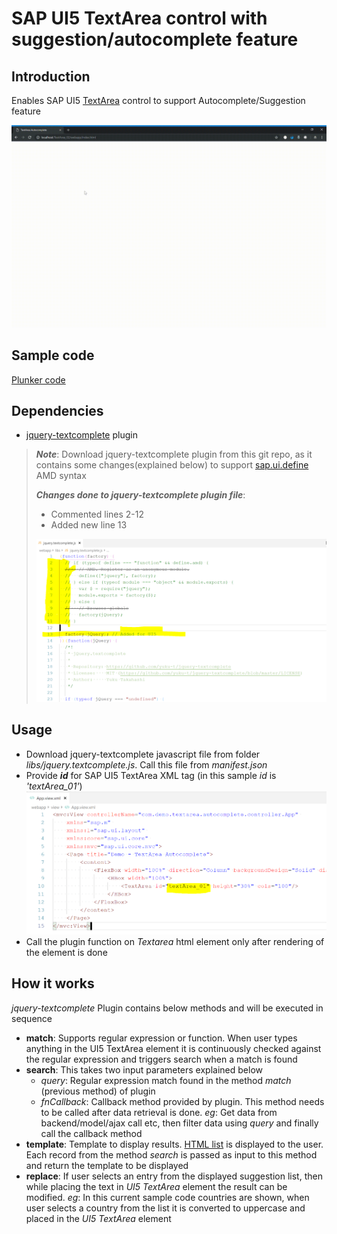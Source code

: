 # SAP UI5 TextArea control with suggestion/autocomplete feature

## Introduction

Enables SAP UI5 [TextArea](https://sapui5.hana.ondemand.com/#/api/sap.m.TextArea) control to support Autocomplete/Suggestion feature

![Demo](/assets/Demo-TextArea.gif "SAP UI5 TextArea with Autocomplete")

## Sample code

[Plunker code](https://embed.plnkr.co/YL5rGg/)

## Dependencies

- [jquery-textcomplete](https://github.com/yuku/jquery-textcomplete) plugin

> **_Note_**: Download jquery-textcomplete plugin from this git repo, as it contains some changes(explained below) to support [sap.ui.define](https://sapui5.hana.ondemand.com/#/api/sap.ui/overview) AMD syntax
>
> **_Changes done to jquery-textcomplete plugin file_**:
>
> - Commented lines 2-12
> - Added new line 13
>
> ![Plugin changes](/assets/Pic_02.PNG "jquery.textplugin.js file changes")

## Usage

- Download jquery-textcomplete javascript file from folder _libs/jquery.textcomplete.js_. Call this file from _manifest.json_
- Provide **_id_** for SAP UI5 TextArea XML tag (in this sample _id_ is _'textArea_01'_)
  ![XML View](/assets/Pic_01.PNG "App.view.xml")
- Call the plugin function on _Textarea_ html element only after rendering of the element is done

## How it works

_jquery-textcomplete_ Plugin contains below methods and will be executed in sequence

- **match**: Supports regular expression or function. When user types anything in the UI5 TextArea element it is continuously checked against the regular expression and triggers search when a match is found
- **search**: This takes two input parameters explained below
  - _query_: Regular expression match found in the method _match_ (previous method) of plugin
  - _fnCallback_: Callback method provided by plugin. This method needs to be called after data retrieval is done. _eg_: Get data from backend/model/ajax call etc, then filter data using _query_ and finally call the callback method
- **template**: Template to display results. [HTML list](https://www.w3schools.com/html/html_lists.asp) is displayed to the user. Each record from the method _search_ is passed as input to this method and return the template to be displayed
- **replace**: If user selects an entry from the displayed suggestion list, then while placing the text in _UI5 TextArea_ element the result can be modified. _eg_: In this current sample code countries are shown, when user selects a country from the list it is converted to uppercase and placed in the _UI5 TextArea_ element
